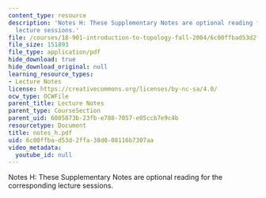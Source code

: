 ```yaml
---
content_type: resource
description: 'Notes H: These Supplementary Notes are optional reading for the corresponding
  lecture sessions.'
file: /courses/18-901-introduction-to-topology-fall-2004/6c00ffbad53d2ffa38d008116b7307aa_notes_h.pdf
file_size: 151893
file_type: application/pdf
hide_download: true
hide_download_original: null
learning_resource_types:
- Lecture Notes
license: https://creativecommons.org/licenses/by-nc-sa/4.0/
ocw_type: OCWFile
parent_title: Lecture Notes
parent_type: CourseSection
parent_uid: 6005873b-23fb-e788-7057-e05ccb7e9c4b
resourcetype: Document
title: notes_h.pdf
uid: 6c00ffba-d53d-2ffa-38d0-08116b7307aa
video_metadata:
  youtube_id: null
---
```

Notes H: These Supplementary Notes are optional reading for the corresponding lecture sessions.